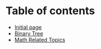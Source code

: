 # Table of contents

* [Initial page](README.md)
* [Binary Tree](binary-tree.md)
* [Math Related Topics](math-related-topics.md)

